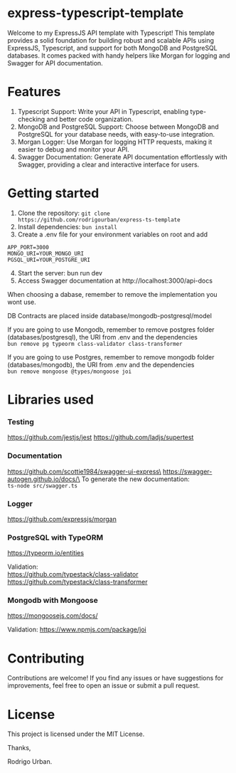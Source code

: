 # express-typescript-template
Welcome to my ExpressJS API template with Typescript! This template provides a solid foundation for building robust and scalable APIs using ExpressJS, Typescript, and support for both MongoDB and PostgreSQL databases. It comes packed with handy helpers like Morgan for logging and Swagger for API documentation.

# Features
1. Typescript Support: Write your API in Typescript, enabling type-checking and better code organization.
2. MongoDB and PostgreSQL Support: Choose between MongoDB and PostgreSQL for your database needs, with easy-to-use integration.
3. Morgan Logger: Use Morgan for logging HTTP requests, making it easier to debug and monitor your API.
4. Swagger Documentation: Generate API documentation effortlessly with Swagger, providing a clear and interactive interface for users.

# Getting started
1. Clone the repository: `git clone https://github.com/rodrigourban/express-ts-template`
2. Install dependencies: `bun install`
3. Create a .env file for your environment variables on root and add 
```
APP_PORT=3000
MONGO_URI=YOUR_MONGO_URI
PGSQL_URI=YOUR_POSTGRE_URI
```
4. Start the server: bun run dev
5. Access Swagger documentation at http://localhost:3000/api-docs


When choosing a dabase, remember to remove the implementation you wont use.

DB Contracts are placed inside database/mongodb-postgresql/model

If you are going to use Mongodb, remember to remove postgres folder (databases/postgresql), the URI from .env and
the dependencies\
`bun remove pg typeorm class-validator class-transformer`

If you are going to use Postgres, remember to remove mongodb folder (databases/mongodb), the URI from .env and
the dependencies\
`bun remove mongoose @types/mongoose joi`

# Libraries used

### Testing
https://github.com/jestjs/jest
https://github.com/ladjs/supertest


### Documentation
https://github.com/scottie1984/swagger-ui-express\
https://swagger-autogen.github.io/docs/\
To generate the new documentation:\
`ts-node src/swagger.ts`

### Logger
https://github.com/expressjs/morgan

### PostgreSQL with TypeORM
https://typeorm.io/entities

Validation:\
https://github.com/typestack/class-validator
https://github.com/typestack/class-transformer

### Mongodb with Mongoose
https://mongoosejs.com/docs/

Validation:
https://www.npmjs.com/package/joi

# Contributing
Contributions are welcome! If you find any issues or have suggestions for improvements, feel free to open an issue or submit a pull request.

# License
This project is licensed under the MIT License.

Thanks, 

Rodrigo Urban.